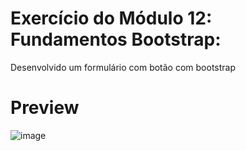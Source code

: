 # Exercício do Módulo 12: Fundamentos Bootstrap:
Desenvolvido um formulário com botão com bootstrap

# Preview
![image](https://github.com/DGzzzzz/exercicio_bootstrap/assets/132670815/53c3fdbf-d0f5-4d8d-8cb0-06a7b06ef91f)
